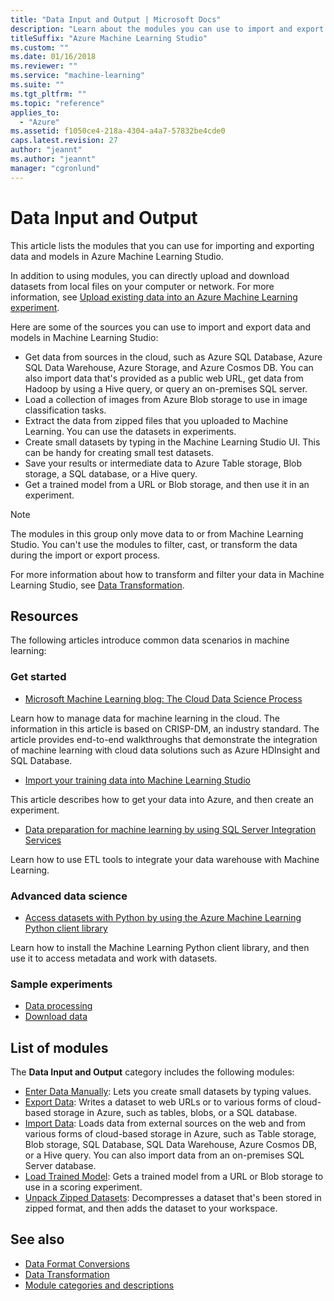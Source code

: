 ```yaml
---
title: "Data Input and Output | Microsoft Docs"
description: "Learn about the modules you can use to import and export data and models in Azure Machine Learning Studio."
titleSuffix: "Azure Machine Learning Studio"
ms.custom: ""
ms.date: 01/16/2018
ms.reviewer: ""
ms.service: "machine-learning"
ms.suite: ""
ms.tgt_pltfrm: ""
ms.topic: "reference"
applies_to: 
  - "Azure"
ms.assetid: f1050ce4-218a-4304-a4a7-57832be4cde0
caps.latest.revision: 27
author: "jeannt"
ms.author: "jeannt"
manager: "cgronlund"
---
```

# Data Input and Output

This article lists the modules that you can use for importing and exporting data and models in Azure Machine Learning Studio.

In addition to using modules, you can directly upload and download datasets from local files on your computer or network. For more information, see [Upload existing data into an Azure Machine Learning experiment](https://docs.microsoft.com/azure/machine-learning/studio/walkthrough-2-upload-data).

Here are some of the sources you can use to import and export data and models in Machine Learning Studio:
 
- Get data from sources in the cloud, such as Azure SQL Database, Azure SQL Data Warehouse, Azure Storage, and Azure Cosmos DB. You can also import data that's provided as a public web URL, get data from Hadoop by using a Hive query, or query an on-premises SQL server.
- Load a collection of images from Azure Blob storage to use in image classification tasks.
- Extract the data from zipped files that you uploaded to Machine Learning. You can use the datasets in experiments.
- Create small datasets by typing in the Machine Learning Studio UI. This can be handy for creating small test datasets.
- Save your results or intermediate data to Azure Table storage, Blob storage, a SQL database, or a Hive query.
- Get a trained model from a URL or Blob storage, and then use it in an experiment.
    
> [!NOTE]
> The modules in this group only move data to or from Machine Learning Studio. You can't use the modules to filter, cast, or transform the data during the import or export process.
> 
> For more information about how to transform and filter your data in Machine Learning Studio, see [Data Transformation](data-transformation.md).
  
## Resources

The following articles introduce common data scenarios in machine learning:
  
### Get started
  
-   [Microsoft Machine Learning blog: The Cloud Data Science Process](http://blogs.technet.com/b/machinelearning/archive/2015/04/15/the-cloud-data-science-process.aspx)
  
  Learn how to manage data for machine learning in the cloud. The information in this article is based on CRISP-DM, an industry standard. The article provides end-to-end walkthroughs that demonstrate the integration of machine learning with cloud data solutions such as Azure HDInsight and SQL Database.
  
-   [Import your training data into Machine Learning Studio](https://docs.microsoft.com/azure/machine-learning/machine-learning-data-science-import-data)
  
  This article describes how to get your data into Azure, and then create an experiment.
  
-   [Data preparation for machine learning by using SQL Server Integration Services](http://blogs.msdn.com/b/ssis/archive/2015/06/25/data-preparation-for-azure-machine-learning-using-ssis.aspx)
  
  Learn how to use ETL tools to integrate your data warehouse with Machine Learning.
  
### Advanced data science
  
-   [Access datasets with Python by using the Azure Machine Learning Python client library](https://docs.microsoft.com/azure/machine-learning/machine-learning-python-data-access)
  
  Learn how to install the Machine Learning Python client library, and then use it to access metadata and work with datasets.
  
### Sample experiments
  
-   [Data processing](http://go.microsoft.com/fwlink/?LinkId=525733)
-   [Download data](http://go.microsoft.com/fwlink/?LinkId=525938)
  
## List of modules

The **Data Input and Output** category includes the following modules:

- [Enter Data Manually](enter-data-manually.md): Lets you create small datasets by typing values.
- [Export Data](export-data.md): Writes a dataset to web URLs or to various forms of cloud-based storage in Azure, such as tables, blobs, or a SQL database.
- [Import Data](import-data.md): Loads data from external sources on the web and from various forms of cloud-based storage in Azure, such as Table storage, Blob storage, SQL Database, SQL Data Warehouse, Azure Cosmos DB, or a Hive query. You can also import data from an on-premises SQL Server database.
- [Load Trained Model](load-trained-model.md): Gets a trained model from a URL or Blob storage to use in a scoring experiment.
- [Unpack Zipped Datasets](unpack-zipped-datasets.md): Decompresses a dataset that's been stored in zipped format, and then adds the dataset to your workspace.

## See also
  
- [Data Format Conversions](data-format-conversions.md)
- [Data Transformation](data-transformation.md)
- [Module categories and descriptions](machine-learning-module-descriptions.md)
